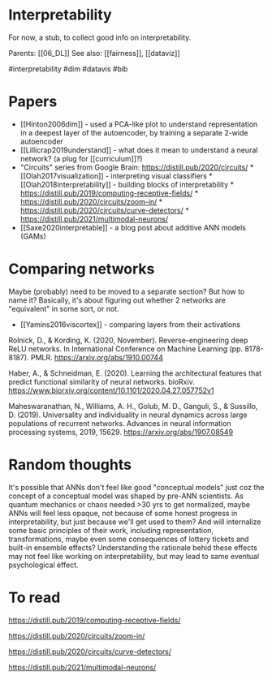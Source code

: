 # Interpretability

For now, a stub, to collect good info on interpretability.

Parents: [[06_DL]]
See also: [[fairness]], [[dataviz]]

#interpretability #dim #datavis #bib


# Papers

* [[Hinton2006dim]] - used a PCA-like plot to understand representation in a deepest layer of the autoencoder, by training a separate 2-wide autoencoder
* [[Lillicrap2019understand]] - what does it mean to understand a neural network? (a plug for [[curriculum]]?)
* "Circuits" series from Google Brain: https://distill.pub/2020/circuits/
        * [[Olah2017visualization]] - interpreting visual classifiers
        * [[Olah2018interpretability]] - building blocks of interpretability
        * https://distill.pub/2019/computing-receptive-fields/
        * https://distill.pub/2020/circuits/zoom-in/
        * https://distill.pub/2020/circuits/curve-detectors/
        * https://distill.pub/2021/multimodal-neurons/
* [[Saxe2020interpretable]] - a blog post about additive ANN models (GAMs)

# Comparing networks

Maybe (probably) need to be moved to a separate section? But how to name it? Basically, it's about figuring out whether 2 networks are "equivalent" in some sort, or not.

* [[Yamins2016viscortex]] - comparing layers from their activations

Rolnick, D., & Kording, K. (2020, November). Reverse-engineering deep ReLU networks. In International Conference on Machine Learning (pp. 8178-8187). PMLR. https://arxiv.org/abs/1910.00744

Haber, A., & Schneidman, E. (2020). Learning the architectural features that predict functional similarity of neural networks. bioRxiv. https://www.biorxiv.org/content/10.1101/2020.04.27.057752v1

Maheswaranathan, N., Williams, A. H., Golub, M. D., Ganguli, S., & Sussillo, D. (2019). Universality and individuality in neural dynamics across large populations of recurrent networks. Advances in neural information processing systems, 2019, 15629. https://arxiv.org/abs/1907.08549

# Random thoughts

It's possible that ANNs don't feel like good "conceptual models" just coz the concept of a conceptual model was shaped by pre-ANN scientists. As quantum mechanics or chaos needed >30 yrs to get normalized, maybe ANNs will feel less opaque, not because of some honest progress in interpretability, but just because we'll get used to them? And will internalize some basic principles of their work, including representation, transformations, maybe even some consequences of lottery tickets and built-in ensemble effects? Understanding the rationale behid these effects may not feel like working on interpretability, but may lead to same eventual psychological effect.

# To read

https://distill.pub/2019/computing-receptive-fields/

https://distill.pub/2020/circuits/zoom-in/


https://distill.pub/2020/circuits/curve-detectors/

https://distill.pub/2021/multimodal-neurons/
